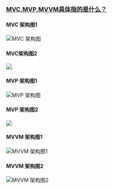 ### [MVC,MVP,MVVM具体指的是什么？](https://github.com/GeniusVJR/LearningNotes/blob/master/Part1/Android/MVC%2CMVP%2CMVVM%E7%9A%84%E5%8C%BA%E5%88%AB.md)


#### MVC 架构图1
![MVC 架构图](http://d.hiphotos.baidu.com/baike/c0%3Dbaike80%2C5%2C5%2C80%2C26/sign=7948cf4dbf096b63951456026d5aec21/b03533fa828ba61edbddc04d4034970a304e59a4.jpg)

#### MVC架构图2
![](http://b.hiphotos.baidu.com/baike/c0%3Dbaike80%2C5%2C5%2C80%2C26/sign=bbbc461aadd3fd1f2204aa6851274e7a/e824b899a9014c085731fd910f7b02087bf4f4f8.jpg)

#### MVP 架构图1
![MVP 架构图](http://images2015.cnblogs.com/blog/951171/201608/951171-20160820152458484-547329987.png)

#### MVP 架构图2
![](http://a.hiphotos.baidu.com/baike/c0%3Dbaike80%2C5%2C5%2C80%2C26/sign=0d3000fa9c25bc313f5009ca3fb6e6d4/8b82b9014a90f603534849733c12b31bb051ed0e.jpg)

#### MVVM 架构图1
![MVVM 架构图1](http://a.hiphotos.baidu.com/baike/c0%3Dbaike80%2C5%2C5%2C80%2C26/sign=72cccb430ef431ada8df4b6b2a5fc7ca/38dbb6fd5266d016c95fb0f9952bd40734fa3598.jpg)

#### MVVM 架构图2
![MVVM 架构图2](http://c.hiphotos.baidu.com/baike/c0%3Dbaike80%2C5%2C5%2C80%2C26/sign=66a90cd31d950a7b613846966bb809bc/e61190ef76c6a7efe4baffc3fdfaaf51f2de66b2.jpg)
